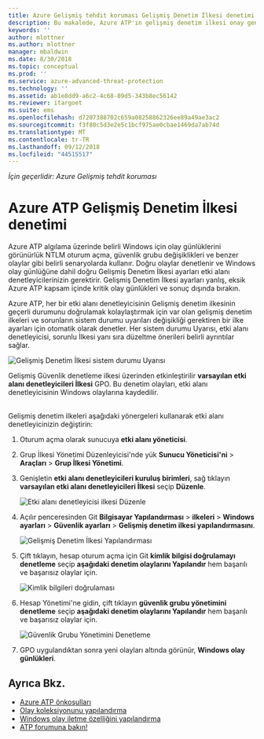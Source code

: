 ```yaml
---
title: Azure Gelişmiş tehdit koruması Gelişmiş Denetim İlkesi denetimi | Microsoft Docs
description: Bu makalede, Azure ATP'ın gelişmiş denetim ilkesi onay genel bir bakış sağlar.
keywords: ''
author: mlottner
ms.author: mlottner
manager: mbaldwin
ms.date: 8/30/2018
ms.topic: conceptual
ms.prod: ''
ms.service: azure-advanced-threat-protection
ms.technology: ''
ms.assetid: ab1e8dd9-a6c2-4c68-89d5-343b8ec56142
ms.reviewer: itargoet
ms.suite: ems
ms.openlocfilehash: d7207388702c659a08258862326ee89a49ae3ac2
ms.sourcegitcommit: f3f80c5d3e2e5c1bcf975ae0cbae1469da7ab74d
ms.translationtype: MT
ms.contentlocale: tr-TR
ms.lasthandoff: 09/12/2018
ms.locfileid: "44515517"
---
```

*İçin geçerlidir: Azure Gelişmiş tehdit koruması*


# <a name="azure-atp-advanced-audit-policy-check"></a>Azure ATP Gelişmiş Denetim İlkesi denetimi

Azure ATP algılama üzerinde belirli Windows için olay günlüklerini görünürlük NTLM oturum açma, güvenlik grubu değişiklikleri ve benzer olaylar gibi belirli senaryolarda kullanır. Doğru olaylar denetlenir ve Windows olay günlüğüne dahil doğru Gelişmiş Denetim İlkesi ayarları etki alanı denetleyicilerinizin gerektirir. Gelişmiş Denetim İlkesi ayarları yanlış, eksik Azure ATP kapsam içinde kritik olay günlükleri ve sonuç dışında bırakın.

Azure ATP, her bir etki alanı denetleyicisinin Gelişmiş denetim ilkesinin geçerli durumunu doğrulamak kolaylaştırmak için var olan gelişmiş denetim ilkeleri ve sorunların sistem durumu uyarıları değişikliği gerektiren bir ilke ayarları için otomatik olarak denetler. Her sistem durumu Uyarısı, etki alanı denetleyicisi, sorunlu İlkesi yanı sıra düzeltme önerileri belirli ayrıntılar sağlar.

![Gelişmiş Denetim İlkesi sistem durumu Uyarısı](media/atp-health-alert-audit-policy.png)


Gelişmiş Güvenlik denetleme ilkesi üzerinden etkinleştirilir **varsayılan etki alanı denetleyicileri İlkesi** GPO. Bu denetim olayları, etki alanı denetleyicisinin Windows olaylarına kaydedilir. 

<br>Gelişmiş denetim ilkeleri aşağıdaki yönergeleri kullanarak etki alanı denetleyicinizin değiştirin:

1. Oturum açma olarak sunucuya **etki alanı yöneticisi**.
2. Grup İlkesi Yönetimi Düzenleyicisi'nde yük **Sunucu Yöneticisi'ni** > **Araçları** > **Grup İlkesi Yönetimi**. 
3. Genişletin **etki alanı denetleyicileri kuruluş birimleri**, sağ tıklayın **varsayılan etki alanı denetleyicileri İlkesi** seçip **Düzenle**. 

    ![Etki alanı denetleyicisi ilkesi Düzenle](media/atp-advanced-audit-policy-check-step-1.png)

4. Açılır penceresinden Git **Bilgisayar Yapılandırması** > **ilkeleri** > **Windows ayarları**  >  **Güvenlik ayarları** > **Gelişmiş denetim ilkesi yapılandırmasını**.

    ![Gelişmiş Denetim İlkesi Yapılandırması](media/atp-advanced-audit-policy-check-step-2.png)

5. Çift tıklayın, hesap oturum açma için Git **kimlik bilgisi doğrulamayı denetleme** seçip **aşağıdaki denetim olaylarını Yapılandır** hem başarılı ve başarısız olaylar için. 

    ![Kimlik bilgileri doğrulaması](media/atp-advanced-audit-policy-check-step-3.png)

6. Hesap Yönetimi'ne gidin, çift tıklayın **güvenlik grubu yönetimini denetleme** seçip **aşağıdaki denetim olaylarını Yapılandır** hem başarılı ve başarısız olaylar için.

    ![Güvenlik Grubu Yönetimini Denetleme](media/atp-advanced-audit-policy-check-step-4.png)

7. GPO uygulandıktan sonra yeni olayları altında görünür, **Windows olay günlükleri**.

## <a name="see-also"></a>Ayrıca Bkz.
- [Azure ATP önkoşulları](atp-prerequisites.md)
- [Olay koleksiyonunu yapılandırma](configure-event-collection.md)
- [Windows olay iletme özelliğini yapılandırma](configure-event-forwarding.md#configuring-windows-event-forwarding)
- [ATP forumuna bakın!](https://aka.ms/azureatpcommunity)
